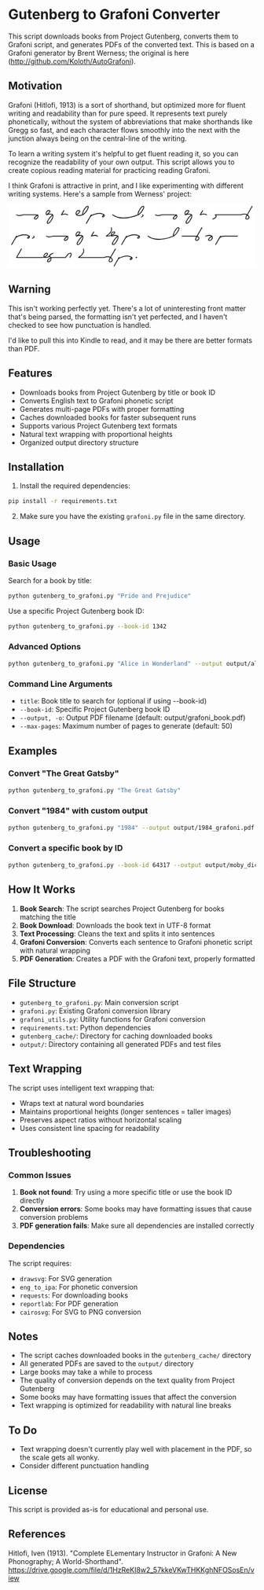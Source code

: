 # Gutenberg to Grafoni Converter

This script downloads books from Project Gutenberg, converts them to Grafoni script, and generates PDFs of the converted text.
This is based on a Grafoni generator by Brent Werness; the original is here (http://github.com/Koloth/AutoGrafoni).


## Motivation

Grafoni (Hitlofi, 1913) is a sort of shorthand, but optimized more for fluent writing and readability than for pure speed. It
represents text purely phonetically, without the system of abbreviations that make shorthands like Gregg so
fast, and each character flows smoothly into the next with the junction always being on the central-line of
the writing.

To learn a writing system it's helpful to get fluent reading it, so you can recognize the
readability of your own output. This script allows you to create copious reading material for
practicing reading Grafoni.

I think Grafoni is attractive in print, and I like experimenting with different writing systems.
Here's a sample from Werness' project:

![Grafoni Sample](grafoni_sample.png)

## Warning

This isn't working perfectly yet.  There's a lot of uninteresting front matter that's being parsed,
the formatting isn't yet perfected, and I haven't checked to see how punctuation is handled.

I'd like to pull this into Kindle to read, and it may be there are better formats than PDF.

## Features

- Downloads books from Project Gutenberg by title or book ID
- Converts English text to Grafoni phonetic script
- Generates multi-page PDFs with proper formatting
- Caches downloaded books for faster subsequent runs
- Supports various Project Gutenberg text formats
- Natural text wrapping with proportional heights
- Organized output directory structure

## Installation

1. Install the required dependencies:
```bash
pip install -r requirements.txt
```

2. Make sure you have the existing `grafoni.py` file in the same directory.

## Usage

### Basic Usage

Search for a book by title:
```bash
python gutenberg_to_grafoni.py "Pride and Prejudice"
```

Use a specific Project Gutenberg book ID:
```bash
python gutenberg_to_grafoni.py --book-id 1342
```

### Advanced Options

```bash
python gutenberg_to_grafoni.py "Alice in Wonderland" --output output/alice_grafoni.pdf --max-pages 20
```

### Command Line Arguments

- `title`: Book title to search for (optional if using --book-id)
- `--book-id`: Specific Project Gutenberg book ID
- `--output, -o`: Output PDF filename (default: output/grafoni_book.pdf)
- `--max-pages`: Maximum number of pages to generate (default: 50)

## Examples

### Convert "The Great Gatsby"
```bash
python gutenberg_to_grafoni.py "The Great Gatsby"
```

### Convert "1984" with custom output
```bash
python gutenberg_to_grafoni.py "1984" --output output/1984_grafoni.pdf --max-pages 30
```

### Convert a specific book by ID
```bash
python gutenberg_to_grafoni.py --book-id 64317 --output output/moby_dick_grafoni.pdf
```

## How It Works

1. **Book Search**: The script searches Project Gutenberg for books matching the title
2. **Book Download**: Downloads the book text in UTF-8 format
3. **Text Processing**: Cleans the text and splits it into sentences
4. **Grafoni Conversion**: Converts each sentence to Grafoni phonetic script with natural wrapping
5. **PDF Generation**: Creates a PDF with the Grafoni text, properly formatted

## File Structure

- `gutenberg_to_grafoni.py`: Main conversion script
- `grafoni.py`: Existing Grafoni conversion library
- `grafoni_utils.py`: Utility functions for Grafoni conversion
- `requirements.txt`: Python dependencies
- `gutenberg_cache/`: Directory for caching downloaded books
- `output/`: Directory containing all generated PDFs and test files

## Text Wrapping

The script uses intelligent text wrapping that:
- Wraps text at natural word boundaries
- Maintains proportional heights (longer sentences = taller images)
- Preserves aspect ratios without horizontal scaling
- Uses consistent line spacing for readability

## Troubleshooting

### Common Issues

1. **Book not found**: Try using a more specific title or use the book ID directly
2. **Conversion errors**: Some books may have formatting issues that cause conversion problems
3. **PDF generation fails**: Make sure all dependencies are installed correctly

### Dependencies

The script requires:
- `drawsvg`: For SVG generation
- `eng_to_ipa`: For phonetic conversion
- `requests`: For downloading books
- `reportlab`: For PDF generation
- `cairosvg`: For SVG to PNG conversion

## Notes

- The script caches downloaded books in the `gutenberg_cache/` directory
- All generated PDFs are saved to the `output/` directory
- Large books may take a while to process
- The quality of conversion depends on the text quality from Project Gutenberg
- Some books may have formatting issues that affect the conversion
- Text wrapping is optimized for readability with natural line breaks

## To Do
- Text wrapping doesn't currently play well with placement in the PDF, so the
  scale gets all wonky.
- Consider different punctuation handling


## License

This script is provided as-is for educational and personal use. 

## References

Hitlofi, Iven (1913). "Complete ELementary Instructor in Grafoni: A New Phonography; A World-Shorthand". https://drive.google.com/file/d/1HzReKI8w2_57kkeVKwTHKKghNFOSosEn/view